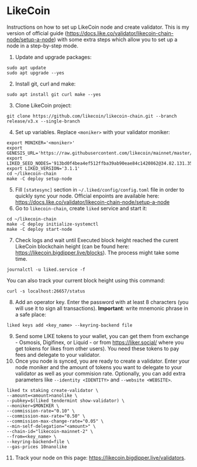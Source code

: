 # LikeCoin
Instructions on how to set up LikeCoin node and create validator. This is my version of official guide (https://docs.like.co/validator/likecoin-chain-node/setup-a-node) with some extra steps which allow you to set up a node in a step-by-step mode.

1. Update and upgrade packages:
```
sudo apt update
sudo apt upgrade --yes
```
2. Install git, curl and make:
```
sudo apt install git curl make --yes
```
3. Clone LikeCoin project:
```
git clone https://github.com/likecoin/likecoin-chain.git --branch release/v3.x --single-branch
```
4. Set up variables. Replace ``<moniker>`` with your validator moniker:
```
export MONIKER='<moniker>'
export GENESIS_URL='https://raw.githubusercontent.com/likecoin/mainnet/master/genesis.json'
export LIKED_SEED_NODES='913bd0f4bea4ef512ffba39ab90eae84c1420862@34.82.131.35:26656,e44a2165ac573f84151671b092aa4936ac305e2a@nnkken.dev:26656'
export LIKED_VERSION='3.1.1'
cd ~/likecoin-chain
make -C deploy setup-node
```
5. Fill ``[statesync]`` section in ``~/.liked/config/config.toml`` file in order to quickly sync your node. Official enpoints are available here: https://docs.like.co/validator/likecoin-chain-node/setup-a-node
6. Go to ``likecoin-chain``, create ``liked`` service and start it:
```
cd ~/likecoin-chain
make -C deploy initialize-systemctl
make -C deploy start-node
```
7. Check logs and wait until Executed block height reached the curent LikeCoin blockchain height (can be found here: https://likecoin.bigdipper.live/blocks). The process might take some time.
```
journalctl -u liked.service -f
```
You can also track your current block height using this command:
```
curl -s localhost:26657/status
``` 
8. Add an operator key. Enter the password with at least 8 characters (you will use it to sign all transactions). **Important**: write  mnemonic phrase in a safe place:
```
liked keys add <key_name> --keyring-backend file
```
9. Send some LIKE tokens to your wallet, you can get them from exchange - Osmosis, Digifinex, or Liquid - or from https://liker.social/ where you get tokens for likes from other users). You need these tokens to pay fees and delegate to your validator.
10. Once you node is synced, you are ready to create a validator. Enter your node moniker and the amount of tokens you want to delegate to your validator as well as your commision rate. Optionally, you can add extra parameters like ``--identity <IDENTITY>`` and ``--website <WEBSITE>``.
```
liked tx staking create-validator \
--amount=<amount>nanolike \
--pubkey=$(liked tendermint show-validator) \
--moniker=$MONIKER \
--commission-rate="0.10" \
--commission-max-rate="0.50" \
--commission-max-change-rate="0.05" \
--min-self-delegation="<amount>" \
--chain-id="likecoin-mainnet-2" \
--from=<key_name> \
--keyring-backend=file \
--gas-prices 10nanolike
```
11. Track your node on this page: https://likecoin.bigdipper.live/validators.
